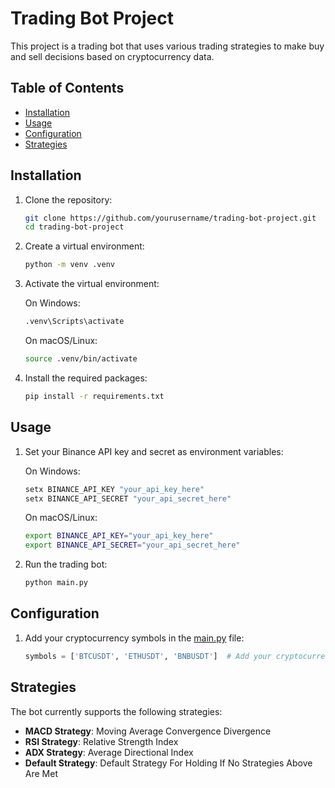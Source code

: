 # Trading Bot Project

This project is a trading bot that uses various trading strategies to make buy and sell decisions based on cryptocurrency data.

## Table of Contents

-  [Installation](#installation)
-  [Usage](#usage)
-  [Configuration](#configuration)
-  [Strategies](#strategies)

## Installation

1. Clone the repository:

   ```bash
   git clone https://github.com/yourusername/trading-bot-project.git
   cd trading-bot-project
   ```

2. Create a virtual environment:

   ```bash
   python -m venv .venv
   ```

3. Activate the virtual environment:

   On Windows:

   ```bash
   .venv\Scripts\activate
   ```

   On macOS/Linux:

   ```bash
   source .venv/bin/activate
   ```

4. Install the required packages:
   ```bash
   pip install -r requirements.txt
   ```

## Usage

1. Set your Binance API key and secret as environment variables:

   On Windows:

   ```bash
   setx BINANCE_API_KEY "your_api_key_here"
   setx BINANCE_API_SECRET "your_api_secret_here"
   ```

   On macOS/Linux:

   ```bash
   export BINANCE_API_KEY="your_api_key_here"
   export BINANCE_API_SECRET="your_api_secret_here"
   ```

2. Run the trading bot:
   ```bash
   python main.py
   ```

## Configuration

1. Add your cryptocurrency symbols in the [main.py](http://_vscodecontentref_/1) file:

   ```python
   symbols = ['BTCUSDT', 'ETHUSDT', 'BNBUSDT']  # Add your cryptocurrency symbols here
   ```

## Strategies

The bot currently supports the following strategies:

-  **MACD Strategy**: Moving Average Convergence Divergence
-  **RSI Strategy**: Relative Strength Index
-  **ADX Strategy**: Average Directional Index
-  **Default Strategy**: Default Strategy For Holding If No Strategies Above Are Met
